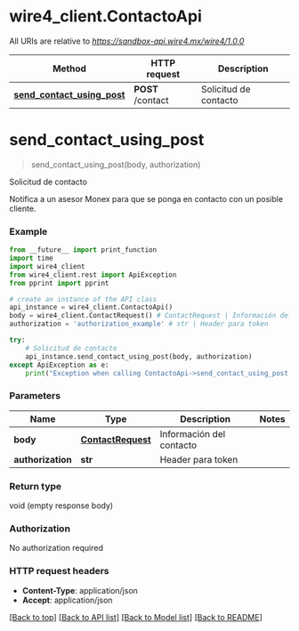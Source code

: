 # wire4_client.ContactoApi

All URIs are relative to *https://sandbox-api.wire4.mx/wire4/1.0.0*

Method | HTTP request | Description
------------- | ------------- | -------------
[**send_contact_using_post**](ContactoApi.md#send_contact_using_post) | **POST** /contact | Solicitud de contacto

# **send_contact_using_post**
> send_contact_using_post(body, authorization)

Solicitud de contacto

Notifica a un asesor Monex para que se ponga en contacto con un posible cliente.

### Example
```python
from __future__ import print_function
import time
import wire4_client
from wire4_client.rest import ApiException
from pprint import pprint

# create an instance of the API class
api_instance = wire4_client.ContactoApi()
body = wire4_client.ContactRequest() # ContactRequest | Información del contacto
authorization = 'authorization_example' # str | Header para token

try:
    # Solicitud de contacto
    api_instance.send_contact_using_post(body, authorization)
except ApiException as e:
    print("Exception when calling ContactoApi->send_contact_using_post: %s\n" % e)
```

### Parameters

Name | Type | Description  | Notes
------------- | ------------- | ------------- | -------------
 **body** | [**ContactRequest**](ContactRequest.md)| Información del contacto | 
 **authorization** | **str**| Header para token | 

### Return type

void (empty response body)

### Authorization

No authorization required

### HTTP request headers

 - **Content-Type**: application/json
 - **Accept**: application/json

[[Back to top]](#) [[Back to API list]](../README.md#documentation-for-api-endpoints) [[Back to Model list]](../README.md#documentation-for-models) [[Back to README]](../README.md)

